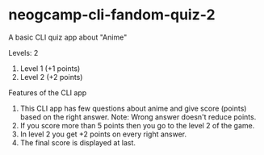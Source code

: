 # neogcamp-cli-fandom-quiz-2
A basic CLI quiz app about "Anime"

Levels: 2

1. Level 1 (+1 points)
2. Level 2 (+2 points)

Features of the CLI app

1. This CLI app has few questions about anime and give score (points) based on the right answer. Note: Wrong answer doesn't reduce points.
2. If you score more than 5 points then you go to the level 2 of the game.
3. In level 2 you get +2 points on every right answer.
4. The final score is displayed at last.
